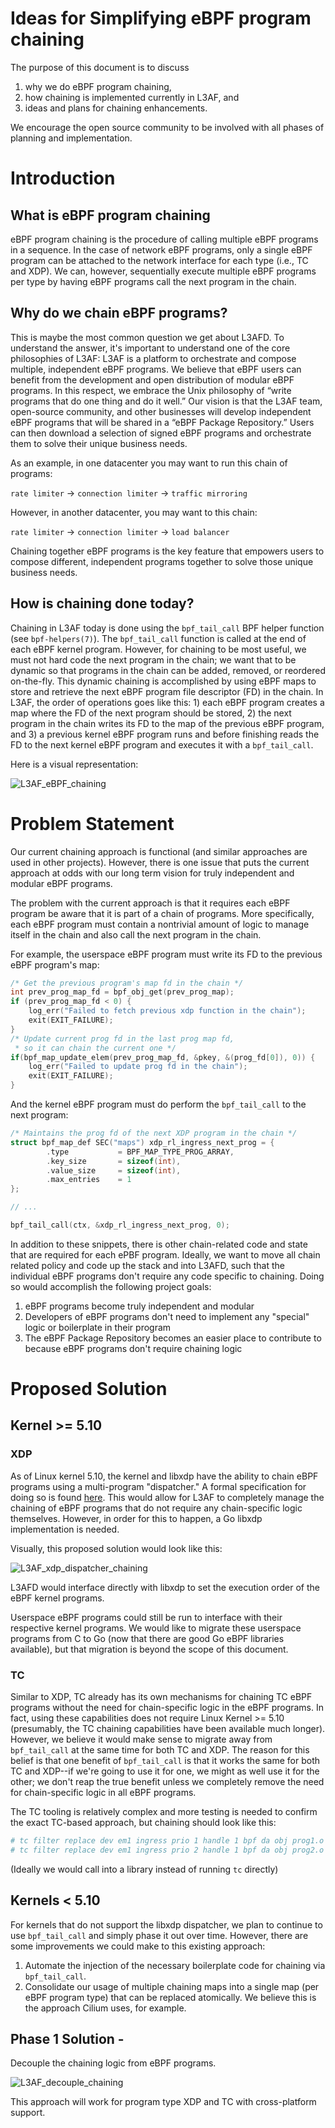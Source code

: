 # Ideas for Simplifying eBPF program chaining

The purpose of this document is to discuss 
1) why we do eBPF program chaining, 
2) how chaining is implemented currently in L3AF, and 
3) ideas and plans for chaining enhancements.

We encourage the open source community to be involved with all phases of planning and implementation.

# Introduction

## What is eBPF program chaining

eBPF program chaining is the procedure of calling multiple eBPF programs in a sequence. In the case of network eBPF programs, only a single eBPF program can be attached to the network interface for each type (i.e., TC and XDP). We can, however, sequentially execute multiple eBPF programs per type by having eBPF programs call the next program in the chain.

## Why do we chain eBPF programs?

This is maybe the most common question we get about L3AFD. To understand the answer, it's important to understand one of the core philosophies of L3AF: L3AF is a platform to orchestrate and compose multiple, independent eBPF programs. We believe that eBPF users can benefit from the development and open distribution of modular eBPF programs. In this respect, we embrace the Unix philosophy of “write programs that do one thing and do it well.” Our vision is that the L3AF team, open-source community, and other businesses will develop independent eBPF programs that will be shared in a “eBPF Package Repository.” Users can then download a selection of signed eBPF programs and orchestrate them to solve their unique business needs.

As an example, in one datacenter you may want to run this chain of programs:

`rate limiter` -> `connection limiter` -> `traffic mirroring`

However, in another datacenter, you may want to this chain:

`rate limiter` -> `connection limiter` -> `load balancer`

Chaining together eBPF programs is the key feature that empowers users to compose different, independent programs together to solve those unique business needs.

## How is chaining done today?

Chaining in L3AF today is done using the `bpf_tail_call` BPF helper function (see `bpf-helpers(7)`). The `bpf_tail_call` function is called at the end of each eBPF kernel program. However, for chaining to be most useful, we must not hard code the next program in the chain; we want that to be dynamic so that programs in the chain can be added, removed, or reordered on-the-fly. This dynamic chaining is accomplished by using eBPF maps to store and retrieve the next eBPF program file descriptor (FD) in the chain. In L3AF, the order of operations goes like this: 1) each eBPF program creates a map where the FD of the next program should be stored, 2) the next program in the chain writes its FD to the map of the previous eBPF program, and 3) a previous kernel eBPF program runs and before finishing reads the FD to the next kernel eBPF program and executes it with a `bpf_tail_call`.

Here is a visual representation:

![L3AF_eBPF_chaining](https://user-images.githubusercontent.com/146526/140865148-995a0578-eaef-456c-832b-83ababa6484e.png)

# Problem Statement

Our current chaining approach is functional (and similar approaches are used in other projects). However, there is one issue that puts the current approach at odds with our long term vision for truly independent and modular eBPF programs.

The problem with the current approach is that it requires each eBPF program be aware that it is part of a chain of programs. More specifically, each eBPF program must contain a nontrivial amount of logic to manage itself in the chain and also call the next program in the chain.

For example, the userspace eBPF program must write its FD to the previous eBPF program's map:

```c
/* Get the previous program's map fd in the chain */
int prev_prog_map_fd = bpf_obj_get(prev_prog_map);
if (prev_prog_map_fd < 0) {
    log_err("Failed to fetch previous xdp function in the chain");
    exit(EXIT_FAILURE);
}
/* Update current prog fd in the last prog map fd,
 * so it can chain the current one */
if(bpf_map_update_elem(prev_prog_map_fd, &pkey, &(prog_fd[0]), 0)) {
    log_err("Failed to update prog fd in the chain");
    exit(EXIT_FAILURE);
}
```

And the kernel eBPF program must do perform the `bpf_tail_call` to the next program:

```c
/* Maintains the prog fd of the next XDP program in the chain */
struct bpf_map_def SEC("maps") xdp_rl_ingress_next_prog = {
        .type           = BPF_MAP_TYPE_PROG_ARRAY,
        .key_size       = sizeof(int),
        .value_size     = sizeof(int),
        .max_entries    = 1
};

// ...

bpf_tail_call(ctx, &xdp_rl_ingress_next_prog, 0);
```

In addition to these snippets, there is other chain-related code and state that are required for each ePBF program. Ideally, we want to move all chain related policy and code up the stack and into L3AFD, such that the individual eBPF programs don't require any code specific to chaining. Doing so would accomplish the following project goals:

1. eBPF programs become truly independent and modular
2. Developers of eBPF programs don't need to implement any "special" logic or boilerplate in their program
3. The eBPF Package Repository becomes an easier place to contribute to because eBPF programs don't require chaining logic

# Proposed Solution

## Kernel >= 5.10

### XDP

As of Linux kernel 5.10, the kernel and libxdp have the ability to chain eBPF programs using a multi-program "dispatcher." A formal specification for doing so is found [here](https://github.com/xdp-project/xdp-tools/blob/master/lib/libxdp/protocol.org). This would allow for L3AF to completely manage the chaining of eBPF programs that do not require any chain-specific logic themselves. However, in order for this to happen, a Go libxdp implementation is needed.

Visually, this proposed solution would look like this:

![L3AF_xdp_dispatcher_chaining](https://user-images.githubusercontent.com/146526/140865168-f51a40a9-d664-443d-ada1-18f1348311fb.png)

L3AFD would interface directly with libxdp to set the execution order of the eBPF kernel programs.

Userspace eBPF programs could still be run to interface with their respective kernel programs.  We would like to migrate these userspace programs from C to Go (now that there are good Go eBPF libraries available), but that migration is beyond the scope of this document.

### TC

Similar to XDP, TC already has its own mechanisms for chaining TC eBPF programs without the need for chain-specific logic in the eBPF programs. In fact, using these capabilities does not require Linux Kernel >= 5.10 (presumably, the TC chaining capabilities have been available much longer). However, we believe it would make sense to migrate away from `bpf_tail_call` at the same time for both TC and XDP. The reason for this belief is that one benefit of `bpf_tail_call` is that it works the same for both TC and XDP--if we're going to use it for one, we might as well use it for the other; we don't reap the true benefit unless we completely remove the need for chain-specific logic in all eBPF programs.

The TC tooling is relatively complex and more testing is needed to confirm the exact TC-based approach, but chaining should look like this:

```bash
# tc filter replace dev em1 ingress prio 1 handle 1 bpf da obj prog1.o
# tc filter replace dev em1 ingress prio 2 handle 1 bpf da obj prog2.o
```

(Ideally we would call into a library instead of running `tc` directly)

## Kernels < 5.10

For kernels that do not support the libxdp dispatcher, we plan to continue to use `bpf_tail_call` and simply phase it out over time. However, there are some improvements we could make to this existing approach:

1. Automate the injection of the necessary boilerplate code for chaining via `bpf_tail_call`.
2. Consolidate our usage of multiple chaining maps into a single map (per eBPF program type) that can be replaced atomically. We believe this is the approach Cilium uses, for example.

## Phase 1 Solution -

Decouple the chaining logic from eBPF programs.

![L3AF_decouple_chaining](http://github.com/l3af-project/l3af-arch-chaining/images/L3AF_decouple_chaining.png)

This approach will work for program type XDP and TC with cross-platform support.
